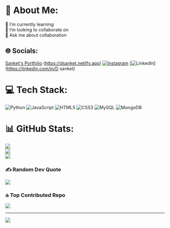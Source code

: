 # 💫 About Me:
🌱 I’m currently learning<br>👯 I’m looking to collaborate on<br>💬 Ask me about collaboration <br>


## 🌐 Socials:
[Sanket's Portfolio](https://img.shields.io/website?url=https%3A%2F%2Fdsanket.netlify.app)
(https://dsanket.netlify.app) [![Instagram](https://img.shields.io/badge/Instagram-%23E4405F.svg?logo=Instagram&logoColor=white)](https://instagram.com/thenameissanket_) [![LinkedIn](https://img.shields.io/badge/LinkedIn-%230077B5.svg?logo=linkedin&logoColor=white)](https://linkedin.com/in/D sanket) 

# 💻 Tech Stack:
![Python](https://img.shields.io/badge/python-3670A0?style=for-the-badge&logo=python&logoColor=ffdd54) ![JavaScript](https://img.shields.io/badge/javascript-%23323330.svg?style=for-the-badge&logo=javascript&logoColor=%23F7DF1E) ![HTML5](https://img.shields.io/badge/html5-%23E34F26.svg?style=for-the-badge&logo=html5&logoColor=white) ![CSS3](https://img.shields.io/badge/css3-%231572B6.svg?style=for-the-badge&logo=css3&logoColor=white) ![MySQL](https://img.shields.io/badge/mysql-4479A1.svg?style=for-the-badge&logo=mysql&logoColor=white) ![MongoDB](https://img.shields.io/badge/MongoDB-%234ea94b.svg?style=for-the-badge&logo=mongodb&logoColor=white)
# 📊 GitHub Stats:
![](https://github-readme-stats.vercel.app/api?username=dsanket45&theme=dark&hide_border=false&include_all_commits=true&count_private=true)<br/>
![](https://github-readme-streak-stats.herokuapp.com/?user=dsanket45&theme=dark&hide_border=false)<br/>
![](https://github-readme-stats.vercel.app/api/top-langs/?username=dsanket45&theme=dark&hide_border=false&include_all_commits=true&count_private=true&layout=compact)

### ✍️ Random Dev Quote
![](https://quotes-github-readme.vercel.app/api?type=horizontal&theme=radical)

### 🔝 Top Contributed Repo
![](https://github-contributor-stats.vercel.app/api?username=dsanket45&limit=5&theme=dark&combine_all_yearly_contributions=true)

---
[![](https://visitcount.itsvg.in/api?id=dsanket45&icon=5&color=0)](https://visitcount.itsvg.in)

<!-- Proudly created with GPRM .( https://gprm.itsvg.in ) -->
